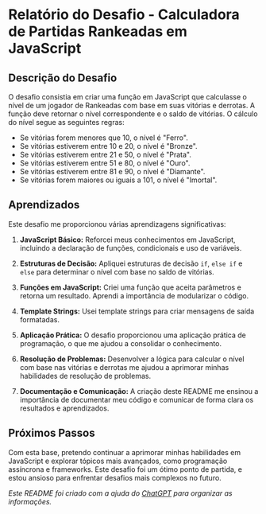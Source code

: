 # Relatório do Desafio - Calculadora de Partidas Rankeadas em JavaScript

## Descrição do Desafio

O desafio consistia em criar uma função em JavaScript que calculasse o nível de um jogador de Rankeadas com base em suas vitórias e derrotas. A função deve retornar o nível correspondente e o saldo de vitórias. O cálculo do nível segue as seguintes regras:

- Se vitórias forem menores que 10, o nível é "Ferro".
- Se vitórias estiverem entre 10 e 20, o nível é "Bronze".
- Se vitórias estiverem entre 21 e 50, o nível é "Prata".
- Se vitórias estiverem entre 51 e 80, o nível é "Ouro".
- Se vitórias estiverem entre 81 e 90, o nível é "Diamante".
- Se vitórias forem maiores ou iguais a 101, o nível é "Imortal".

## Aprendizados

Este desafio me proporcionou várias aprendizagens significativas:

1. **JavaScript Básico:** Reforcei meus conhecimentos em JavaScript, incluindo a declaração de funções, condicionais e uso de variáveis.

2. **Estruturas de Decisão:** Apliquei estruturas de decisão `if`, `else if` e `else` para determinar o nível com base no saldo de vitórias.

3. **Funções em JavaScript:** Criei uma função que aceita parâmetros e retorna um resultado. Aprendi a importância de modularizar o código.

4. **Template Strings:** Usei template strings para criar mensagens de saída formatadas.

5. **Aplicação Prática:** O desafio proporcionou uma aplicação prática de programação, o que me ajudou a consolidar o conhecimento.

6. **Resolução de Problemas:** Desenvolver a lógica para calcular o nível com base nas vitórias e derrotas me ajudou a aprimorar minhas habilidades de resolução de problemas.

7. **Documentação e Comunicação:** A criação deste README me ensinou a importância de documentar meu código e comunicar de forma clara os resultados e aprendizados.

## Próximos Passos

Com esta base, pretendo continuar a aprimorar minhas habilidades em JavaScript e explorar tópicos mais avançados, como programação assíncrona e frameworks. Este desafio foi um ótimo ponto de partida, e estou ansioso para enfrentar desafios mais complexos no futuro.


*Este README foi criado com a ajuda do [ChatGPT](https://chat.openai.com/) para organizar as informações.*
